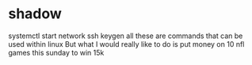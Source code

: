 # shadow


systemctl start network 
ssh keygen 
all these are commands that can be used within linux 
But what I would really like to do is put money on 10 nfl games this sunday to win 15k
